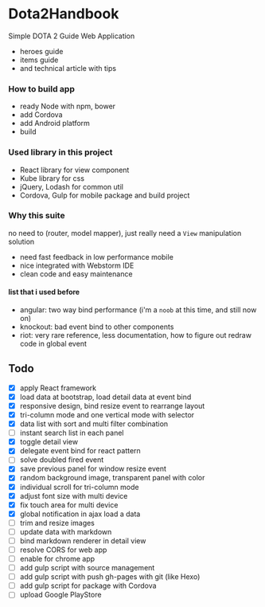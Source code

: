 Dota2Handbook
==========================

Simple DOTA 2 Guide Web Application

- heroes guide
- items guide
- and technical article with tips

### How to build app

- ready Node with npm, bower
- add Cordova
- add Android platform
- build

### Used library in this project

- React library for view component
- Kube library for css
- jQuery, Lodash for common util
- Cordova, Gulp for mobile package and build project

### Why this suite

no need to (router, model mapper), just really need a `View` manipulation solution

- need fast feedback in low performance mobile
- nice integrated with Webstorm IDE
- clean code and easy maintenance

#### list that i used before

- angular: two way bind performance (i'm a `noob` at this time, and still now on)
- knockout: bad event bind to other components
- riot: very rare reference, less documentation, how to figure out redraw code in global event


## Todo

- [x] apply React framework
- [x] load data at bootstrap, load detail data at event bind
- [x] responsive design, bind resize event to rearrange layout
- [x] tri-column mode and one vertical mode with selector
- [x] data list with sort and multi filter combination
- [ ] instant search list in each panel
- [x] toggle detail view
- [x] delegate event bind for react pattern
- [ ] solve doubled fired event
- [x] save previous panel for window resize event
- [x] random background image, transparent panel with color
- [x] individual scroll for tri-column mode
- [x] adjust font size with multi device
- [x] fix touch area for multi device
- [x] global notification in ajax load a data
- [ ] trim and resize images
- [ ] update data with markdown
- [ ] bind markdown renderer in detail view
- [ ] resolve CORS for web app
- [ ] enable for chrome app
- [ ] add gulp script with source management
- [ ] add gulp script with push gh-pages with git (like Hexo)
- [ ] add gulp script for package with Cordova
- [ ] upload Google PlayStore
